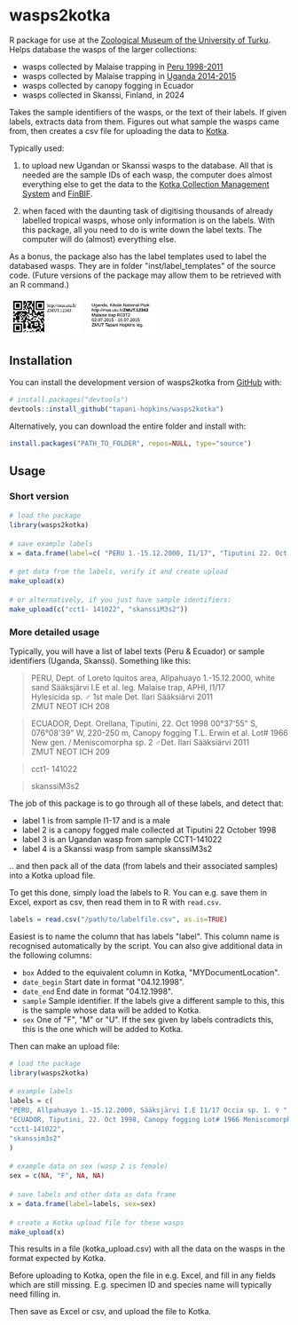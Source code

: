 # wasps2kotka

R package for use at the [Zoological Museum of the University of Turku](https://collections.utu.fi/en/zoological-museum/). Helps database the wasps of the larger collections: 
- wasps collected by Malaise trapping in [Peru 1998-2011](https://doi.org/10.5281/zenodo.3559054)
- wasps collected by Malaise trapping in [Uganda 2014-2015](https://doi.org/10.5281/zenodo.2225643)
- wasps collected by canopy fogging in Ecuador
- wasps collected in Skanssi, Finland, in 2024

Takes the sample identifiers of the wasps, or the text of their labels. If given labels, extracts data from them. Figures out what sample the wasps came from, then creates a csv file for uploading the data to [Kotka](https://wiki.helsinki.fi/display/digit/Manual+for+Kotka). 

Typically used:

1. to upload new Ugandan or Skanssi wasps to the database. All that is needed are the sample IDs of each wasp, the computer does almost everything else to get the data to the [Kotka Collection Management System](https://wiki.helsinki.fi/display/digit/Manual+for+Kotka) and [FinBIF](https://laji.fi/en).

2.  when faced with the daunting task of digitising thousands of already labelled tropical wasps, whose only information is on the labels. With this package, all you need to do is write down the label texts. The computer will do (almost) everything else.

As a bonus, the package also has the label templates used to label the databased wasps. They are in folder "inst/label_templates" of the source code. (Future versions of the package may allow them to be retrieved with an R command.)

<img src="inst/example_images/label ZMUT.12343 front.png" height="70">
<img src="inst/example_images/label ZMUT.12343 back.png" height="70">


## Installation

You can install the development version of wasps2kotka from [GitHub](https://github.com/) with:

``` r
# install.packages("devtools")
devtools::install_github("tapani-hopkins/wasps2kotka")
```

Alternatively, you can download the entire folder and install with:

``` r
install.packages("PATH_TO_FOLDER", repos=NULL, type="source")
```


## Usage

### Short version

``` r
# load the package
library(wasps2kotka)

# save example labels
x = data.frame(label=c( "PERU 1.-15.12.2000, I1/17", "Tiputini 22. Oct 1998 Canopy fogging" ))

# get data from the labels, verify it and create upload
make_upload(x)

# or alternatively, if you just have sample identifiers:
make_upload(c("cct1- 141022", "skanssiM3s2"))

```

### More detailed usage

Typically, you will have a list of label texts (Peru & Ecuador) or sample identifiers (Uganda, Skanssi). Something like this:

> PERU, Dept. of Loreto Iquitos area, Allpahuayo 1.-15.12.2000, white sand Sääksjärvi I.E et al. leg. Malaise trap, APHI, I1/17  
Hylesicida sp. ♂ 1st male Det. Ilari Sääksiärvi 2011  
ZMUT NEOT ICH 208

> ECUADOR, Dept. Orellana, Tiputini, 22. Oct 1998 00°37'55" S, 076°08'39" W, 220-250 m, Canopy fogging T.L. Erwin et al. Lot# 1966  
New gen. / Meniscomorpha sp. 2 ♂Det. Ilari Sääksiärvi 2011  
ZMUT NEOT ICH 209

> cct1- 141022

> skanssiM3s2

The job of this package is to go through all of these labels, and detect that:
- label 1 is from sample I1-17 and is a male
- label 2 is a canopy fogged male collected at Tiputini 22 October 1998
- label 3 is an Ugandan wasp from sample CCT1-141022
- label 4 is a Skanssi wasp from sample skanssiM3s2

.. and then pack all of the data (from labels and their associated samples) into a Kotka upload file.

To get this done, simply load the labels to R. You can e.g. save them in Excel, export as csv, then read them in to R with `read.csv`.

``` r
labels = read.csv("/path/to/labelfile.csv", as.is=TRUE)
```

Easiest is to name the column that has labels "label". This column name is recognised automatically by the script. You can also give additional data in the following columns:
- `box` Added to the equivalent column in Kotka, "MYDocumentLocation".
- `date_begin` Start date in format "04.12.1998".
- `date_end` End date in format "04.12.1998".
- `sample` Sample identifier. If the labels give a different sample to this, this is the sample whose data will be added to Kotka.
- `sex` One of "F", "M" or "U". If the sex given by labels contradicts this, this is the one which will be added to Kotka.

Then can make an upload file:

``` r
# load the package
library(wasps2kotka)

# example labels
labels = c(  
"PERU, Allpahuayo 1.-15.12.2000, Sääksjärvi I.E I1/17 Occia sp. 1. ♀ ",  
"ECUADOR, Tiputini, 22. Oct 1998, Canopy fogging Lot# 1966 Meniscomorpha sp. 2"  , 
"cct1-141022",
"skanssim3s2"
)

# example data on sex (wasp 2 is female)
sex = c(NA, "F", NA, NA)

# save labels and other data as data frame
x = data.frame(label=labels, sex=sex)

# create a Kotka upload file for these wasps
make_upload(x)
```

This results in a file (kotka_upload.csv) with all the data on the wasps in the format expected by Kotka. 

Before uploading to Kotka, open the file in e.g. Excel, and fill in any fields which are still missing. E.g. specimen ID and species name will typically need filling in. 

Then save as Excel or csv, and upload the file to Kotka. 

